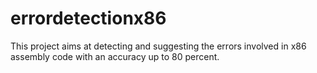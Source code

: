 # errordetectionx86
This project aims at detecting and suggesting the errors involved in x86 assembly code with an accuracy up to 80 percent.
